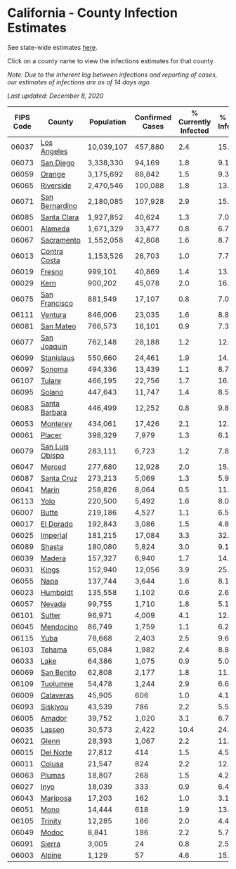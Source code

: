 # California - County Infection Estimates

See state-wide estimates [here](/infections/us-ca).

Click on a county name to view the infections estimates for that county.

*Note: Due to the inherent lag between infections and reporting of cases, our estimates of infections are as of 14 days ago.*

*Last updated: December 8, 2020*

|   FIPS Code |                             County |   Population |   Confirmed Cases |   % Currently Infected |   % Total Infected |
|-------------|------------------------------------|--------------|-------------------|------------------------|--------------------|
|       06037 |         [Los Angeles](los-angeles) |   10,039,107 |           457,880 |                    2.4 |               15.3 |
|       06073 |             [San Diego](san-diego) |    3,338,330 |            94,169 |                    1.8 |                9.1 |
|       06059 |                   [Orange](orange) |    3,175,692 |            88,842 |                    1.5 |                9.3 |
|       06065 |             [Riverside](riverside) |    2,470,546 |           100,088 |                    1.8 |               13.2 |
|       06071 |   [San Bernardino](san-bernardino) |    2,180,085 |           107,928 |                    2.9 |               15.6 |
|       06085 |         [Santa Clara](santa-clara) |    1,927,852 |            40,624 |                    1.3 |                7.0 |
|       06001 |                 [Alameda](alameda) |    1,671,329 |            33,477 |                    0.8 |                6.7 |
|       06067 |           [Sacramento](sacramento) |    1,552,058 |            42,808 |                    1.6 |                8.7 |
|       06013 |       [Contra Costa](contra-costa) |    1,153,526 |            26,703 |                    1.0 |                7.7 |
|       06019 |                   [Fresno](fresno) |      999,101 |            40,869 |                    1.4 |               13.7 |
|       06029 |                       [Kern](kern) |      900,202 |            45,078 |                    2.0 |               16.9 |
|       06075 |     [San Francisco](san-francisco) |      881,549 |            17,107 |                    0.8 |                7.0 |
|       06111 |                 [Ventura](ventura) |      846,006 |            23,035 |                    1.6 |                8.8 |
|       06081 |             [San Mateo](san-mateo) |      766,573 |            16,101 |                    0.9 |                7.3 |
|       06077 |         [San Joaquin](san-joaquin) |      762,148 |            28,188 |                    1.2 |               12.5 |
|       06099 |           [Stanislaus](stanislaus) |      550,660 |            24,461 |                    1.9 |               14.7 |
|       06097 |                   [Sonoma](sonoma) |      494,336 |            13,439 |                    1.1 |                8.7 |
|       06107 |                   [Tulare](tulare) |      466,195 |            22,756 |                    1.7 |               16.7 |
|       06095 |                   [Solano](solano) |      447,643 |            11,747 |                    1.4 |                8.5 |
|       06083 |     [Santa Barbara](santa-barbara) |      446,499 |            12,252 |                    0.8 |                9.8 |
|       06053 |               [Monterey](monterey) |      434,061 |            17,426 |                    2.1 |               12.6 |
|       06061 |                   [Placer](placer) |      398,329 |             7,979 |                    1.3 |                6.1 |
|       06079 | [San Luis Obispo](san-luis-obispo) |      283,111 |             6,723 |                    1.2 |                7.8 |
|       06047 |                   [Merced](merced) |      277,680 |            12,928 |                    2.0 |               15.6 |
|       06087 |           [Santa Cruz](santa-cruz) |      273,213 |             5,069 |                    1.3 |                5.9 |
|       06041 |                     [Marin](marin) |      258,826 |             8,064 |                    0.5 |               11.5 |
|       06113 |                       [Yolo](yolo) |      220,500 |             5,492 |                    1.6 |                8.0 |
|       06007 |                     [Butte](butte) |      219,186 |             4,527 |                    1.1 |                6.5 |
|       06017 |             [El Dorado](el-dorado) |      192,843 |             3,086 |                    1.5 |                4.8 |
|       06025 |               [Imperial](imperial) |      181,215 |            17,084 |                    3.3 |               32.6 |
|       06089 |                   [Shasta](shasta) |      180,080 |             5,824 |                    3.0 |                9.1 |
|       06039 |                   [Madera](madera) |      157,327 |             6,940 |                    1.7 |               14.1 |
|       06031 |                     [Kings](kings) |      152,940 |            12,056 |                    3.9 |               25.9 |
|       06055 |                       [Napa](napa) |      137,744 |             3,644 |                    1.6 |                8.1 |
|       06023 |               [Humboldt](humboldt) |      135,558 |             1,102 |                    0.6 |                2.6 |
|       06057 |                   [Nevada](nevada) |       99,755 |             1,710 |                    1.8 |                5.1 |
|       06101 |                   [Sutter](sutter) |       96,971 |             4,009 |                    4.1 |               12.9 |
|       06045 |             [Mendocino](mendocino) |       86,749 |             1,759 |                    1.1 |                6.2 |
|       06115 |                       [Yuba](yuba) |       78,668 |             2,403 |                    2.5 |                9.6 |
|       06103 |                   [Tehama](tehama) |       65,084 |             1,982 |                    2.4 |                8.8 |
|       06033 |                       [Lake](lake) |       64,386 |             1,075 |                    0.9 |                5.0 |
|       06069 |           [San Benito](san-benito) |       62,808 |             2,177 |                    1.8 |               11.2 |
|       06109 |               [Tuolumne](tuolumne) |       54,478 |             1,244 |                    2.9 |                6.6 |
|       06009 |             [Calaveras](calaveras) |       45,905 |               606 |                    1.0 |                4.1 |
|       06093 |               [Siskiyou](siskiyou) |       43,539 |               786 |                    2.2 |                5.5 |
|       06005 |                   [Amador](amador) |       39,752 |             1,020 |                    3.1 |                6.7 |
|       06035 |                   [Lassen](lassen) |       30,573 |             2,422 |                   10.4 |               24.6 |
|       06021 |                     [Glenn](glenn) |       28,393 |             1,067 |                    2.2 |               11.9 |
|       06015 |             [Del Norte](del-norte) |       27,812 |               414 |                    1.5 |                4.5 |
|       06011 |                   [Colusa](colusa) |       21,547 |               824 |                    2.2 |               12.4 |
|       06063 |                   [Plumas](plumas) |       18,807 |               268 |                    1.5 |                4.2 |
|       06027 |                       [Inyo](inyo) |       18,039 |               333 |                    0.9 |                6.4 |
|       06043 |               [Mariposa](mariposa) |       17,203 |               162 |                    1.0 |                3.1 |
|       06051 |                       [Mono](mono) |       14,444 |               618 |                    1.9 |               13.7 |
|       06105 |                 [Trinity](trinity) |       12,285 |               186 |                    2.0 |                4.4 |
|       06049 |                     [Modoc](modoc) |        8,841 |               186 |                    2.2 |                5.7 |
|       06091 |                   [Sierra](sierra) |        3,005 |                24 |                    0.8 |                2.5 |
|       06003 |                   [Alpine](alpine) |        1,129 |                57 |                    4.6 |               15.6 |